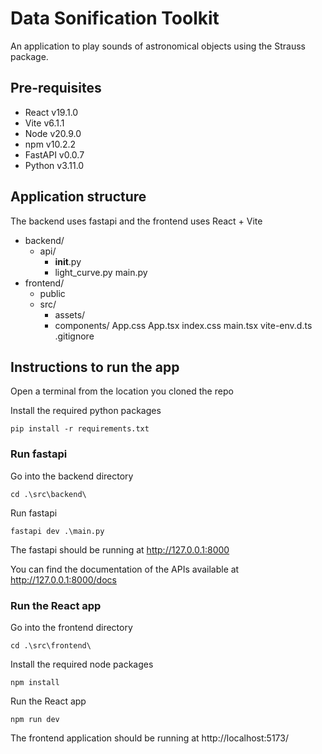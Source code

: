 # Data Sonification Toolkit

An application to play sounds of astronomical objects using the Strauss package.

## Pre-requisites

- React v19.1.0
- Vite v6.1.1
- Node v20.9.0
- npm v10.2.2
- FastAPI v0.0.7
- Python v3.11.0

## Application structure

The backend uses fastapi and the frontend uses React + Vite

- backend/
  - api/
    - __init__.py
    - light_curve.py
  main.py
- frontend/
  - public
  - src/
    - assets/
    - components/
    App.css
    App.tsx
    index.css
    main.tsx
    vite-env.d.ts
    .gitignore

## Instructions to run the app

Open a terminal from the location you cloned the repo

Install the required python packages

`pip install -r requirements.txt`

### Run fastapi

Go into the backend directory

`cd .\src\backend\`

Run fastapi

`fastapi dev .\main.py`

The fastapi should be running at http://127.0.0.1:8000

You can find the documentation of the APIs available at http://127.0.0.1:8000/docs

### Run the React app

Go into the frontend directory

`cd .\src\frontend\`

Install the required node packages

`npm install`

Run the React app

`npm run dev`

The frontend application should be running at http://localhost:5173/
